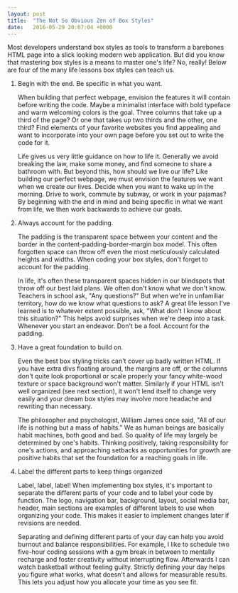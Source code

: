 ```yaml
---
layout: post
title:  "The Not So Obvious Zen of Box Styles"
date:   2016-05-29 20:07:04 +0000
---
```





Most developers understand box styles as tools to transform a barebones HTML page into a slick looking modern web application. But did you know that mastering box styles is a means to master one's life? No, really! Below are four of the many life lessons box styles can teach us.

1. Begin with the end. Be specific in what you want. 
	
	When building that perfect webpage, envision the features it will contain before writing the code. Maybe a minimalist interface with bold typeface and warm welcoming colors is the goal. Three columns that take up a third of the page? Or one that takes up two thirds and the other, one third? Find elements of your favorite websites you find appealing and want to incorporate into your own page before you set out to write the code for it. 

	Life gives us very little guidance on how to life it. Generally we avoid breaking the law, make some money, and find someone to share a bathroom with. But beyond this, how should we live our life? Like building our perfect webpage, we must envision the features we want when we create our lives. Decide when you want to wake up in the morning. Drive to work, commute by subway, or work in your pajamas? By beginning with the end in mind and being specific in what we want from life, we then work backwards to achieve our goals. 

2. Always account for the padding.
	
	The padding is the transparent space between your content and the border in the content-padding-border-margin box model. This often forgotten space can throw off even the most meticulously calculated heights and widths. When coding your box styles, don't forget to account for the padding.

	In life, it's often these transparent spaces hidden in our blindspots that throw off our best laid plans. We often don't know what we don't know. Teachers in school ask, "Any questions?" But when we're in unfamiliar territory, how do we know what questions to ask? A great life lesson I've learned is to whatever extent possible, ask, "What don't I know about this situation?" This helps avoid surprises when we're deep into a task. Whenever you start an endeavor. Don't be a fool. Account for the padding.

3. Have a great foundation to build on. 

	Even the best box styling tricks can't cover up badly written HTML. If you have extra divs floating around, the margins are off, or the columns don't quite look proportional or scale properly your fancy white-wood texture or space background won't matter. Similarly if your HTML isn't well organized (see next section), it won't lend itself to change very easily and your dream box styles may involve more headache and rewriting than necessary. 

	The philosopher and psychologist, William James once said, "All of our life is nothing but a mass of habits." We as human beings are basically habit machines, both good and bad. So quality of life may largely be determined by one's habits. Thinking positively, taking responsibility for one's actions, and approaching setbacks as opportunities for growth are positive habits that set the foundation for a reaching goals in life. 

4. Label the different parts to keep things organized

	Label, label, label! When implementing box styles, it's important to separate the different parts of your code and to label your code by function. The logo, navigation bar, background, layout, social media bar, header, main sections are examples of different labels to use when organizing your code. This makes it easier to implement changes later if revisions are needed.

	Separating and defining different parts of your day can help you avoid burnout and balance responsibilities. For example, I like to schedule two five-hour coding sessions with a gym break in between to mentally recharge and foster creativity without interrupting flow. Afterwards I can watch basketball without feeling guilty. Strictly defining your day helps you figure what works, what doesn't and allows for measurable results. This lets you adjust how you allocate your time as you see fit.




